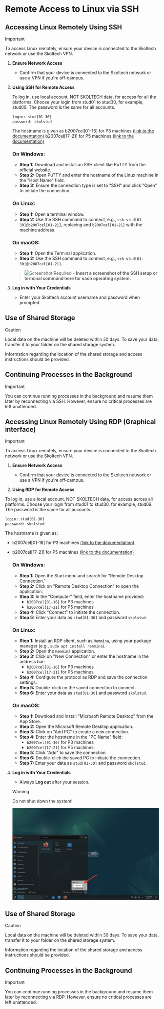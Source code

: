 # Remote Access to Linux via SSH

## Accessing Linux Remotely Using SSH

> [!IMPORTANT]
> To access Linux remotely, ensure your device is connected to the Skoltech network or use the Skoltech VPN.

1. **Ensure Network Access**
   - Confirm that your device is connected to the Skoltech network or use a VPN if you're off-campus.

2. **Using SSH for Remote Access**

   To log in, use local account, NOT SKOLTECH data, for access for all the platforms. Choose your login from stud01 to stud30, for example, stud09. The password is the same for all accounts.

      ```
      login: stud[01-30]
      password: skolstud
      ```

   The hostname is given as
   b2007cel[01-16] for P3 machines [(link to the documentation)](/ling)
   b2007cel[17-21] for P5 machines [(link to the documentation)](/ling)

   ### On Windows:
   - **Step 1:** Download and install an SSH client like PuTTY from the official website.
   - **Step 2:** Open PuTTY and enter the hostname of the Linux machine in the "Host Name" field.
   - **Step 3:** Ensure the connection type is set to "SSH" and click "Open" to initiate the connection.

   ### On Linux:
   - **Step 1:** Open a terminal window.
   - **Step 2:** Use the SSH command to connect, e.g., `ssh stud[01-30]@b2007cel[01-21]`, replacing and `b2007cel[01-21]` with the machine address.

   ### On macOS:
   - **Step 1:** Open the Terminal application.
   - **Step 2:** Use the SSH command to connect, e.g., `ssh stud[01-30]@b2007cel[01-21]`.

   > ![Screenshot Required](#) - **Insert a screenshot of the SSH setup or terminal command here for each operating system.**

3. **Log in with Your Credentials**
   - Enter your Skoltech account username and password when prompted.


## Use of Shared Storage

> [!CAUTION]
> Local data on the machine will be deleted within 30 days. To save your data, transfer it to your folder on the shared storage system.

   Information regarding the location of the shared storage and access instructions should be provided.

## Continuing Processes in the Background

> [!IMPORTANT]
> You can continue running processes in the background and resume them later by reconnecting via SSH. However, ensure no critical processes are left unattended.


## Accessing Linux Remotely Using RDP (Graphical interface)

> [!IMPORTANT]
> To access Linux remotely, ensure your device is connected to the Skoltech network or use the Skoltech VPN.

1. **Ensure Network Access**
   - Confirm that your device is connected to the Skoltech network or use a VPN if you're off-campus.

2. **Using RDP for Remote Access**

To log in, use a local account, NOT SKOLTECH data, for access across all platforms. Choose your login from stud01 to stud30, for example, stud09. The password is the same for all accounts.

   ```
   login: stud[01-30]
   password: skolstud
   ```

The hostname is given as:
- b2007cel[01-16] for P3 machines [(link to the documentation)](/link)
- b2007cel[17-21] for P5 machines [(link to the documentation)](/link)

   ### On Windows:
   - **Step 1:** Open the Start menu and search for "Remote Desktop Connection."
   - **Step 2:** Click on "Remote Desktop Connection" to open the application.
   - **Step 3:** In the "Computer" field, enter the hostname provided:
     - `b2007cel[01-16]` for P3 machines
     - `b2007cel[17-21]` for P5 machines
   - **Step 4:** Click "Connect" to initiate the connection.
   - **Step 5:** Enter your data as `stud[01-30]` and password `skolstud`.

   ### On Linux:
   - **Step 1:** Install an RDP client, such as `Remmina`, using your package manager (e.g., `sudo apt install remmina`).
   - **Step 2:** Open the `Remmina` application.
   - **Step 3:** Click on "New Connection" or enter the hostname in the address bar:
     - `b2007cel[01-16]` for P3 machines
     - `b2007cel[17-21]` for P5 machines
   - **Step 4:** Configure the protocol as RDP and save the connection settings.
   - **Step 5:** Double-click on the saved connection to connect.
   - **Step 6:** Enter your data as `stud[01-30]` and password `skolstud`.

   ### On macOS:
   - **Step 1:** Download and install "Microsoft Remote Desktop" from the App Store.
   - **Step 2:** Open the Microsoft Remote Desktop application.
   - **Step 3:** Click on "Add PC" to create a new connection.
   - **Step 4:** Enter the hostname in the "PC Name" field:
     - `b2007cel[01-16]` for P3 machines
     - `b2007cel[17-21]` for P5 machines
   - **Step 5:** Click "Add" to save the connection.
   - **Step 6:** Double-click the saved PC to initiate the connection.
   - **Step 7:** Enter your data as `stud[01-30]` and password `skolstud`.


4. **Log in with Your Credentials**
   - Always **Log out** after your session.

   > [!WARNING]
   > Do not shut down the system!

   ![Log out Linux](https://github.com/STAER-HPC/computational_class_docs/blob/main/img/linux/log-out.png?raw=true)

## Use of Shared Storage

> [!CAUTION]
> Local data on the machine will be deleted within 30 days. To save your data, transfer it to your folder on the shared storage system.

   Information regarding the location of the shared storage and access instructions should be provided.

## Continuing Processes in the Background

> [!IMPORTANT]
> You can continue running processes in the background and resume them later by reconnecting via RDP. However, ensure no critical processes are left unattended.